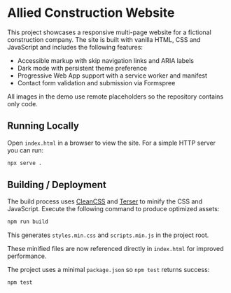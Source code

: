# Allied Construction Website

This project showcases a responsive multi-page website for a fictional construction company. The site is built with vanilla HTML, CSS and JavaScript and includes the following features:

- Accessible markup with skip navigation links and ARIA labels
- Dark mode with persistent theme preference
- Progressive Web App support with a service worker and manifest
- Contact form validation and submission via Formspree

All images in the demo use remote placeholders so the repository contains only code.

## Running Locally

Open `index.html` in a browser to view the site. For a simple HTTP server you can run:

```bash
npx serve .
```

## Building / Deployment

The build process uses [CleanCSS](https://github.com/jakubpawlowicz/clean-css) and
[Terser](https://github.com/terser/terser) to minify the CSS and JavaScript.
Execute the following command to produce optimized assets:

```bash
npm run build
```
This generates `styles.min.css` and `scripts.min.js` in the project root.

These minified files are now referenced directly in `index.html` for improved performance.

The project uses a minimal `package.json` so `npm test` returns success:

```bash
npm test
```
